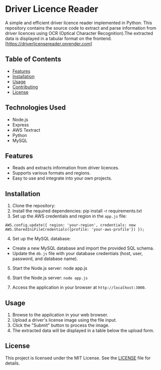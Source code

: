 # Driver Licence Reader

A simple and efficient driver licence reader implemented in Python. This repository contains the source code to extract and parse information from driver licences using OCR (Optical Character Recognition).The extracted data is displayed in a tabular format on the frontend.
[https://driverlicensereader.onrender.com]

## Table of Contents
- [Features](#features)
- [Installation](#installation)
- [Usage](#usage)
- [Contributing](#contributing)
- [License](#license)

## Technologies Used

- Node.js
- Express
- AWS Textract
- Python
- MySQL

## Features
- Reads and extracts information from driver licences.
- Supports various formats and regions.
- Easy to use and integrate into your own projects.

## Installation

1. Clone the repository:
2. Install the required dependencies:
pip install -r requirements.txt
3. Set up the AWS credentials and region in the `app.js` file:

``AWS.config.update({
region: 'your-region',
credentials: new AWS.SharedIniFileCredentials({profile: 'your-aws-profile'})
});``

4. Set up the MySQL database:

- Create a new MySQL database and import the provided SQL schema.
- Update the `db.js` file with your database credentials (host, user, password, and database name).

5. Start the Node.js server:
node app.js
6. Start the Node.js server:
``node app.js ``

7. Access the application in your browser at `http://localhost:3000`.

## Usage

1. Browse to the application in your web browser.
2. Upload a driver's license image using the file input.
3. Click the "Submit" button to process the image.
4. The extracted data will be displayed in a table below the upload form.

## License

This project is licensed under the MIT License. See the [LICENSE](LICENSE) file for details.
